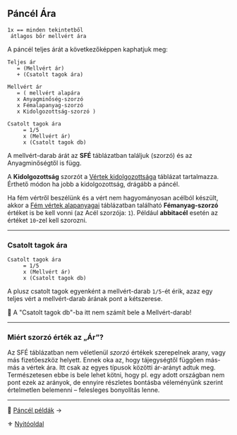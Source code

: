 ## Páncél Ára

```
1x == minden tekintetből 
 átlagos bőr mellvért ára
```

A páncél teljes árát a következőképpen kaphatjuk meg:

```
Teljes ár
   = (Mellvért ár)
   + (Csatolt tagok ára)

Mellvért ár
   = ( mellvért alapára
   x Anyagminőség-szorzó
   x Fémalapanyag-szorzó
   x Kidolgozottság-szorzó )

Csatolt tagok ára
     = 1/5
     x (Mellvért ár)
     x (Csatolt tagok db)
```

A mellvért-darab árát az **SFÉ** táblázatban találjuk (szorzó) és az Anyagminőségtől is függ.

A **Kidolgozottság** szorzót a [Vértek kidolgozottsága](069_03_MGT.md#csatolt-mgt-v%C3%A9rt-kidolgozotts%C3%A1ga-csatolt-elemek-sz%C3%A1ma) táblázat tartalmazza. Érthető módon ha jobb a kidolgozottság, drágább a páncél.

Ha fém vértről beszélünk és a vért nem hagyományosan acélból készült, akkor a [Fém vértek alapanyagai](069_02_SFE.md#f%C3%A9malapanyag-sf%C3%A9-%C3%A1r-szorz%C3%B3) táblázatban található **Fémanyag-szorzó** értéket is be kell vonni (az Acél szorzója: `1`). Például **abbitacél** esetén az értéket `10`-zel kell szorozni.

---
### Csatolt tagok ára

```
Csatolt tagok ára
     = 1/5
     x (Mellvért ár)
     x (Csatolt tagok db)
```

A plusz csatolt tagok egyenként a mellvért-darab `1/5`-ét érik, azaz egy teljes vért a mellvért-darab árának pont a kétszerese.

🔆 A "Csatolt tagok db"-ba itt nem számít bele a Mellvért-darab!

---
### Miért szorzó érték az „Ár”?

Az SFÉ táblázatban nem véletlenül _szorzó_ értékek szerepelnek arany, vagy más fizetőeszköz helyett. Ennek oka az, hogy tájegységtől függően más-más a vértek ára. Itt csak az egyes típusok közötti ár-arányt adtuk meg. Természetesen ebbe is bele lehet kötni, hogy pl. egy adott országban nem pont ezek az arányok, de ennyire részletes bontásba véleményünk szerint értelmetlen belemenni – felesleges bonyolítás lenne.

---

🔗 [Páncél példák](069_07_pancel_peldak.md) →

⚜️ [Nyitóoldal](start.md)

